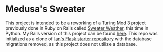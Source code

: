 # Medusa's Sweater

This project is intended to be a reworking of a Turing Mod 3 project previously done in Ruby on Rails called [Sweater Weather](https://backend.turing.io/module3/projects/sweater_weather/), this time in Python.  My Rails version of this project can be found [here](https://github.com/Stearnzy/sweater_weather).  This repo was initialized as a clone of [Ian's Flask starter repository](https://github.com/iandouglas/flask-restful-travis-heroku) with the database migrations removed, as this project does not utilize a database.